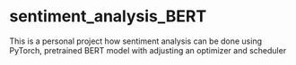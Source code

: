 # sentiment_analysis_BERT

This is a personal project how sentiment analysis can be done using PyTorch, pretrained BERT model with adjusting an optimizer and scheduler
